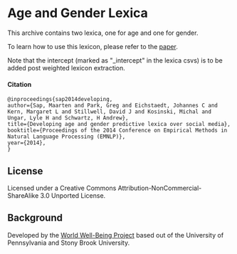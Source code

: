 # Age and Gender Lexica


This archive contains two lexica, one for age and one for gender.

To learn how to use this lexicon, please refer to the [paper](http://wwbp.org/publications.html#p83). 

Note that the intercept (marked as "_intercept" in the lexica csvs)
is to be added post weighted lexicon extraction.



#### Citation

```
@inproceedings{sap2014developing,
author={Sap, Maarten and Park, Greg and Eichstaedt, Johannes C and Kern, Margaret L and Stillwell, David J and Kosinski, Michal and Ungar, Lyle H and Schwartz, H Andrew},
title={Developing age and gender predictive lexica over social media},
booktitle={Proceedings of the 2014 Conference on Empirical Methods in Natural Language Processing (EMNLP)},
year={2014},
}
```

## License

Licensed under a Creative Commons Attribution-NonCommercial-ShareAlike 3.0 Unported License.

## Background

Developed by the [World Well-Being Project](https://www.wwbp.org) based out of the University of Pennsylvania and Stony Brook University.
